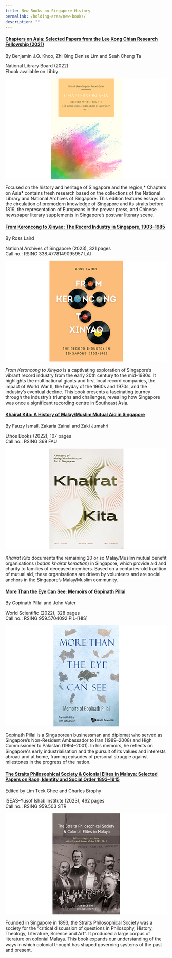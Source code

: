 ```yaml
---
title: New Books on Singapore History
permalink: /holding-area/new-books/
description: ""
---
```

#### **[Chapters on Asia: Selected Papers from the Lee Kong Chian Research Fellowship (2021)](https://nlb.overdrive.com/media/9550250)**
By Benjamin J.Q. Khoo, Zhi Qing Denise Lim and Seah Cheng Ta 

National Library Board (2022) <br>
Ebook available on Libby

![](/images/Vol%2019%20Issue%202/New%20Books/book_1.png)

Focused on the history and heritage of Singapore and the region,* Chapters on Asia* contains fresh research based on the collections of the National Library and National Archives of Singapore. This edition features essays on the circulation of premodern knowledge of Singapore and its straits before 1819, the representation of Europeans in the prewar press, and Chinese newspaper literary supplements in Singapore’s postwar literary scene.

#### **[From Keroncong to Xinyao: The Record Industry in Singapore, 1903–1985](http://eservice.nlb.gov.sg/item_holding_s.aspx?bid=205959499)**
By Ross Laird

National Archives of Singapore (2023), 321 pages<br>
Call no.: RSING 338.4778149095957 LAI

![](/images/Vol%2019%20Issue%202/New%20Books/book_2.png)

*From Keroncong to Xinyao* is a captivating exploration of Singapore’s vibrant record industry from the early 20th century to the mid-1980s. It highlights the multinational giants and first local record companies, the impact of World War II, the heyday of the 1960s and 1970s, and the industry’s eventual decline. This book presents a fascinating journey through the industry’s triumphs and challenges, revealing how Singapore was once a significant recording centre in Southeast Asia.

#### **[Khairat Kita: A History of Malay/Muslim Mutual Aid in Singapore](http://eservice.nlb.gov.sg/item_holding_s.aspx?bid=205818935)**
By Fauzy Ismail, Zakaria Zainal and Zaki Jumahri

Ethos Books (2022), 107 pages<br>
Call no.: RSING 369 FAU

![](/images/Vol%2019%20Issue%202/New%20Books/book_3.png)

*Khairat Kita* documents the remaining 20 or so Malay/Muslim mutual benefit organisations (*badan khairat kematian*) in Singapore, which provide aid and charity to families of deceased members. Based on a centuries-old tradition of mutual aid, these organisations are driven by volunteers and are social anchors in the Singapore’s Malay/Muslim community.

#### **[More Than the Eye Can See: Memoirs of Gopinath Pillai](http://eservice.nlb.gov.sg/item_holding_s.aspx?bid=205849447)**
By Gopinath Pillai and John Vater

World Scientific (2022), 328 pages<br>
Call no.: RSING 959.5704092 PIL-[HIS]

![](/images/Vol%2019%20Issue%202/New%20Books/book_4.png)

Gopinath Pillai is a Singaporean businessman and diplomat who served as Singapore’s Non-Resident Ambassador to Iran (1989–2008) and High Commissioner to Pakistan (1994–2001). In his memoirs, he reflects on Singapore's early industrialisation and the pursuit of its values and interests abroad and at home, framing episodes of personal struggle against milestones in the progress of the nation.

#### **[The Straits Philosophical Society &amp; Colonial Elites in Malaya: Selected Papers on Race, Identity and Social Order 1893–1915](http://eservice.nlb.gov.sg/item_holding_s.aspx?bid=206005507)**
Edited by Lim Teck Ghee and Charles Brophy 

ISEAS–Yusof Ishak Institute (2023), 462 pages<br>
Call no.: RSING 959.503 STR

![](/images/Vol%2019%20Issue%202/New%20Books/book_5.png)

Founded in Singapore in 1893, the Straits Philosophical Society was a society for the “critical discussion of questions in Philosophy, History, Theology, Literature, Science and Art”. It produced a large corpus of literature on colonial Malaya. This book expands our understanding of the ways in which colonial thought has shaped governing systems of the past and present.